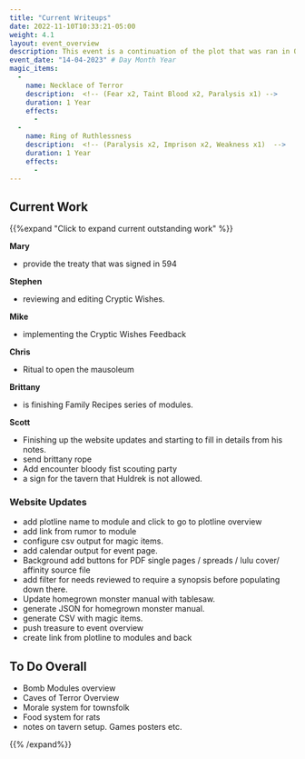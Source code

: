 ```yaml
---
title: "Current Writeups"
date: 2022-11-10T10:33:21-05:00
weight: 4.1
layout: event_overview
description: This event is a continuation of the plot that was ran in October with the Bloody Fist orcs seeking revenge for the loss of Stonewood. The players have their first chance to kill a Bloody Fist general.
event_date: "14-04-2023" # Day Month Year
magic_items:
  - 
    name: Necklace of Terror
    description:  <!-- (Fear x2, Taint Blood x2, Paralysis x1) --> 
    duration: 1 Year
    effects: 
      - 
  - 
    name: Ring of Ruthlessness 
    description:  <!-- (Paralysis x2, Imprison x2, Weakness x1)  --> 
    duration: 1 Year
    effects: 
      - 
---
```


## Current Work

{{%expand "Click to expand current outstanding work" %}}

**Mary**

- provide the treaty that was signed in 594

**Stephen** 

- reviewing and editing Cryptic Wishes.

**Mike** 

- implementing the Cryptic Wishes Feedback

**Chris** 

- Ritual to open the mausoleum

**Brittany** 

- is finishing Family Recipes series of modules.

**Scott** 

- Finishing up the website updates and starting to fill in details from his notes. 
- send brittany rope
- Add encounter bloody fist scouting party
- a sign for the tavern that Huldrek is not allowed.

### Website Updates

- add plotline name to module and click to go to plotline overview
- add link from rumor to module
- configure csv output for magic items. 
- add calendar output for event page.
- Background add buttons for PDF single pages / spreads / lulu cover/ affinity source file
- add filter for needs reviewed to require a synopsis before populating down there. 
- Update homegrown monster manual with tablesaw.
- generate JSON for homegrown monster manual.
- generate CSV with magic items.
- push treasure to event overview
- create link from plotline to modules and back

## To Do Overall

- Bomb Modules overview
- Caves of Terror Overview
- Morale system for townsfolk
- Food system for rats
- notes on tavern setup. Games posters etc. 

{{% /expand%}}

